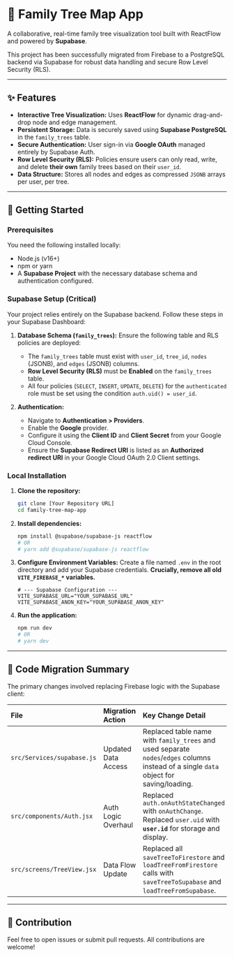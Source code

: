 # 🌳 Family Tree Map App

A collaborative, real-time family tree visualization tool built with ReactFlow and powered by **Supabase**.

This project has been successfully migrated from Firebase to a PostgreSQL backend via Supabase for robust data handling and secure Row Level Security (RLS).

---

## ✨ Features

* **Interactive Tree Visualization:** Uses **ReactFlow** for dynamic drag-and-drop node and edge management.
* **Persistent Storage:** Data is securely saved using **Supabase PostgreSQL** in the `family_trees` table.
* **Secure Authentication:** User sign-in via **Google OAuth** managed entirely by Supabase Auth.
* **Row Level Security (RLS):** Policies ensure users can only read, write, and delete **their own** family trees based on their `user_id`.
* **Data Structure:** Stores all nodes and edges as compressed `JSONB` arrays per user, per tree.

---

## 🚀 Getting Started

### Prerequisites

You need the following installed locally:

* Node.js (v16+)
* npm or yarn
* A **Supabase Project** with the necessary database schema and authentication configured.

### Supabase Setup (Critical)

Your project relies entirely on the Supabase backend. Follow these steps in your Supabase Dashboard:

1.  **Database Schema (`family_trees`):** Ensure the following table and RLS policies are deployed:
    * The `family_trees` table must exist with `user_id`, `tree_id`, `nodes` (JSONB), and `edges` (JSONB) columns.
    * **Row Level Security (RLS)** must be **Enabled** on the `family_trees` table.
    * All four policies (`SELECT`, `INSERT`, `UPDATE`, `DELETE`) for the `authenticated` role must be set using the condition `auth.uid() = user_id`.

2.  **Authentication:**
    * Navigate to **Authentication > Providers**.
    * Enable the **Google** provider.
    * Configure it using the **Client ID** and **Client Secret** from your Google Cloud Console.
    * Ensure the **Supabase Redirect URI** is listed as an **Authorized redirect URI** in your Google Cloud OAuth 2.0 Client settings.

### Local Installation

1.  **Clone the repository:**
    ```bash
    git clone [Your Repository URL]
    cd family-tree-map-app
    ```

2.  **Install dependencies:**
    ```bash
    npm install @supabase/supabase-js reactflow
    # OR
    # yarn add @supabase/supabase-js reactflow
    ```

3.  **Configure Environment Variables:**
    Create a file named `.env` in the root directory and add your Supabase credentials. **Crucially, remove all old `VITE_FIREBASE_*` variables.**

    ```env
    # --- Supabase Configuration ---
    VITE_SUPABASE_URL="YOUR_SUPABASE_URL"
    VITE_SUPABASE_ANON_KEY="YOUR_SUPABASE_ANON_KEY"
    ```

4.  **Run the application:**
    ```bash
    npm run dev
    # OR
    # yarn dev
    ```

---

## 📝 Code Migration Summary

The primary changes involved replacing Firebase logic with the Supabase client:

| File | Migration Action | Key Change Detail |
| :--- | :--- | :--- |
| `src/Services/supabase.js` | Updated Data Access | Replaced table name with `family_trees` and used separate `nodes`/`edges` columns instead of a single `data` object for saving/loading. |
| `src/components/Auth.jsx` | Auth Logic Overhaul | Replaced `auth.onAuthStateChanged` with `onAuthChange`. Replaced `user.uid` with **`user.id`** for storage and display. |
| `src/screens/TreeView.jsx` | Data Flow Update | Replaced all `saveTreeToFirestore` and `loadTreeFromFirestore` calls with `saveTreeToSupabase` and `loadTreeFromSupabase`. |

---

## 🤝 Contribution

Feel free to open issues or submit pull requests. All contributions are welcome!